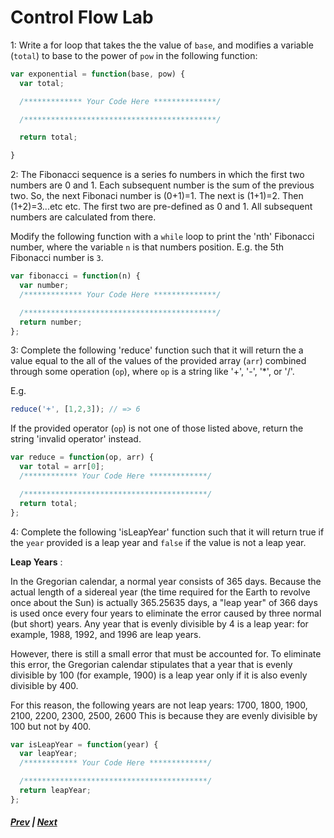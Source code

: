# Control Flow Lab

1: Write a for loop that takes the the value of `base`, and modifies a variable (`total`) to base to the power of `pow` in the following function:
  
```js
var exponential = function(base, pow) {
  var total;

  /************* Your Code Here **************/

  /*******************************************/

  return total;

}
```
  
2: The Fibonacci sequence is a series fo numbers in which the first two numbers are 0 and 1. Each subsequent number is the sum of the previous two. So, the next Fibonaci number is (0+1)=1. The next is (1+1)=2. Then (1+2)=3...etc etc. The first two are pre-defined as 0 and 1. All subsequent numbers are calculated from there.  
  
Modify the following function with a `while` loop to print the 'nth' Fibonacci number, where the variable `n` is that numbers position. E.g. the 5th Fibonacci number is `3`.  
  
```js
var fibonacci = function(n) {
  var number;
  /************* Your Code Here **************/

  /*******************************************/
  return number;
};
```
  
3: Complete the following 'reduce' function such that it will return the a value equal to the all of the values of the provided array (`arr`) combined through some operation (`op`), where `op` is a string like '+', '-', '*', or '/'.  
  
E.g.  
  
```js
reduce('+', [1,2,3]); // => 6
```
  
If the provided operator (`op`) is not one of those listed above, return the string 'invalid operator' instead.  
  
```js
var reduce = function(op, arr) {
  var total = arr[0];
  /************ Your Code Here *************/

  /*****************************************/
  return total;
};
```
  
4: Complete the following 'isLeapYear' function such that it will return true if the `year` provided is a leap year and `false` if the value is not a leap year.  
  
**Leap Years** :  

In the Gregorian calendar, a normal year consists of 365 days. Because the actual length of a sidereal year (the time required for the Earth to revolve once about the Sun) is actually 365.25635 days, a "leap year" of 366 days is used once every four years to eliminate the error caused by three normal (but short) years. Any year that is evenly divisible by 4 is a leap year: for example, 1988, 1992, and 1996 are leap years.  
  
However, there is still a small error that must be accounted for. To eliminate this error, the Gregorian calendar stipulates that a year that is evenly divisible by 100 (for example, 1900) is a leap year only if it is also evenly divisible by 400.  
  
For this reason, the following years are not leap years:
1700, 1800, 1900, 2100, 2200, 2300, 2500, 2600
This is because they are evenly divisible by 100 but not by 400. 

```js
var isLeapYear = function(year) {
  var leapYear;
  /************ Your Code Here *************/

  /*****************************************/
  return leapYear;
};
```

##### [Prev](../4_ThrowTryCatchFinally.md) | [Next](../../ch5/README.md)
